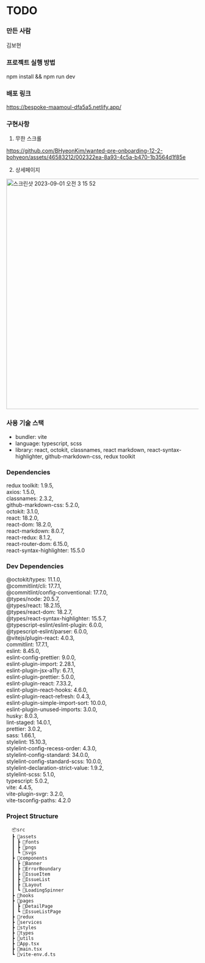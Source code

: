# TODO

### 만든 사람

김보현


### 프로젝트 실행 방법

npm install && npm run dev

### 배포 링크
https://bespoke-maamoul-dfa5a5.netlify.app/

### 구현사항
1. 무한 스크롤


https://github.com/BHyeonKim/wanted-pre-onboarding-12-2-bohyeon/assets/46583212/002322ea-8a93-4c5a-b470-1b3564d1f85e


2. 상세페이지
<img width="603" alt="스크린샷 2023-09-01 오전 3 15 52" src="https://github.com/BHyeonKim/wanted-pre-onboarding-12-2-bohyeon/assets/46583212/657035f6-d85f-4c22-a9ac-9b83c72f7955">


### 사용 기술 스택

- bundler: vite
- language: typescript, scss
- library: react, octokit, classnames, react markdown, react-syntax-highlighter, github-markdown-css, redux toolkit



### Dependencies

redux toolkit: 1.9.5,<br/>
axios: 1.5.0,<br/>
classnames: 2.3.2,<br/>
github-markdown-css: 5.2.0,<br/>
octokit: 3.1.0,<br/>
react: 18.2.0,<br/>
react-dom: 18.2.0,<br/>
react-markdown: 8.0.7,<br/>
react-redux: 8.1.2,<br/>
react-router-dom: 6.15.0,<br/>
react-syntax-highlighter: 15.5.0

### Dev Dependencies

@octokit/types: 11.1.0,<br/>
@commitlint/cli: 17.7.1,<br/>
@commitlint/config-conventional: 17.7.0,<br/>
@types/node: 20.5.7,<br/>
@types/react: 18.2.15,<br/>
@types/react-dom: 18.2.7,<br/>
@types/react-syntax-highlighter: 15.5.7,<br/>
@typescript-eslint/eslint-plugin: 6.0.0,<br/>
@typescript-eslint/parser: 6.0.0,<br/>
@vitejs/plugin-react: 4.0.3,<br/>
commitlint: 17.7.1,<br/>
eslint: 8.45.0,<br/>
eslint-config-prettier: 9.0.0,<br/>
eslint-plugin-import: 2.28.1,<br/>
eslint-plugin-jsx-a11y: 6.7.1,<br/>
eslint-plugin-prettier: 5.0.0,<br/>
eslint-plugin-react: 7.33.2,<br/>
eslint-plugin-react-hooks: 4.6.0,<br/>
eslint-plugin-react-refresh: 0.4.3,<br/>
eslint-plugin-simple-import-sort: 10.0.0,<br/>
eslint-plugin-unused-imports: 3.0.0,<br/>
husky: 8.0.3,<br/>
lint-staged: 14.0.1,<br/>
prettier: 3.0.2,<br/>
sass: 1.66.1,<br/>
stylelint: 15.10.3,<br/>
stylelint-config-recess-order: 4.3.0,<br/>
stylelint-config-standard: 34.0.0,<br/>
stylelint-config-standard-scss: 10.0.0,<br/>
stylelint-declaration-strict-value: 1.9.2,<br/>
stylelint-scss: 5.1.0,<br/>
typescript: 5.0.2,<br/>
vite: 4.4.5,<br/>
vite-plugin-svgr: 3.2.0,<br/>
vite-tsconfig-paths: 4.2.0

### Project Structure
      📦src
      ┣ 📂assets
      ┃ ┣ 📂fonts
      ┃ ┣ 📂pngs
      ┃ ┗ 📂svgs
      ┣ 📂components
      ┃ ┣ 📂Banner
      ┃ ┣ 📂ErrorBoundary
      ┃ ┣ 📂IssueItem
      ┃ ┣ 📂IssueList
      ┃ ┣ 📂Layout
      ┃ ┗ 📂LoadingSpinner
      ┣ 📂hooks
      ┣ 📂pages
      ┃ ┣ 📂DetailPage
      ┃ ┗ 📂IssueListPage
      ┣ 📂redux
      ┣ 📂services
      ┣ 📂styles
      ┣ 📂types
      ┣ 📂utils
      ┣ 📜App.tsx
      ┣ 📜main.tsx
      ┗ 📜vite-env.d.ts
